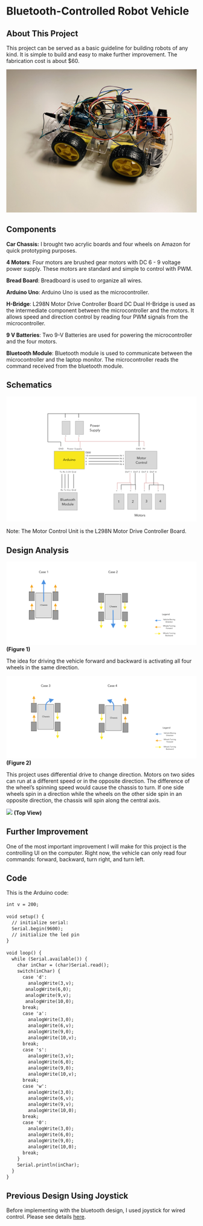 

# Bluetooth-Controlled Robot Vehicle

## About This Project
This project can be served as a basic guideline for building robots of any kind. It is simple to build and easy to make further improvement. The fabrication cost is about $60.

![Photo](scheme/photo.JPG)

## Components
**Car Chassis:**
I brought two acrylic boards and four wheels on Amazon for quick prototyping purposes.

**4 Motors**: Four motors are brushed gear motors with DC 6 - 9 voltage power supply. These motors are standard and simple to control with PWM.

**Bread Board**: Breadboard is used to organize all wires.

**Arduino Uno**: Arduino Uno is used as the microcontroller.

**H-Bridge**: L298N Motor Drive Controller Board DC Dual H-Bridge is used as the intermediate component between the microcontroller and the motors. It allows speed and direction control by reading four PWM signals from the microcontroller.

**9 V Batteries**: Two 9-V Batteries are used for powering the microcontroller and the four motors.

**Bluetooth Module**: Bluetooth module is used to communicate between the microcontroller and the laptop monitor. The microcontroller reads the command received from the bluetooth module.

## Schematics
![optional caption text](scheme/bluetooth.jpg)

Note: The Motor Control Unit is the L298N Motor Drive Controller Board.

## Design Analysis
![Figure 1](scheme/mechanics1.jpg)
**(Figure 1)**

The idea for driving the vehicle forward and backward is activating all four wheels in the same direction.

![](scheme/mechanics2.jpg)
**(Figure 2)**

This project uses differential drive to change direction. Motors on two sides can run at a different speed or in the opposite direction. The difference of the wheel’s spinning speed would cause the chassis to turn. If one side wheels spin in a direction while the wheels on the other side spin in an opposite direction, the chassis will spin along the central axis.

![](scheme/photo_top.jpg)
**(Top View)**


## Further Improvement
One of the most important improvement I will make for this project is the controlling UI on the computer. Right now, the vehicle can only read four commands: forward, backward, turn right, and turn left.

## Code
This is the Arduino code:
```
int v = 200;

void setup() {
  // initialize serial:
  Serial.begin(9600);
  // initialize the led pin
}

void loop() {
  while (Serial.available()) {
    char inChar = (char)Serial.read();
    switch(inChar) {
      case 'd':
        analogWrite(3,v);
       analogWrite(6,0);
       analogWrite(9,v);
       analogWrite(10,0);
      break;
      case 'a':
        analogWrite(3,0);
        analogWrite(6,v);
        analogWrite(9,0);
        analogWrite(10,v);
      break;
      case 's':
        analogWrite(3,v);
        analogWrite(6,0);
        analogWrite(9,0);
        analogWrite(10,v);
      break;
      case 'w':
        analogWrite(3,0);
        analogWrite(6,v);
        analogWrite(9,v);
        analogWrite(10,0);
      break;
      case '0':
        analogWrite(3,0);
        analogWrite(6,0);
        analogWrite(9,0);
        analogWrite(10,0);
      break;
    }
    Serial.println(inChar);
  }
}
```

## Previous Design Using Joystick
Before implementing with the bluetooth design, I used joystick for wired control. Please see details [here](https://github.com/YiChiMa/robot-car/tree/master/joystick).
